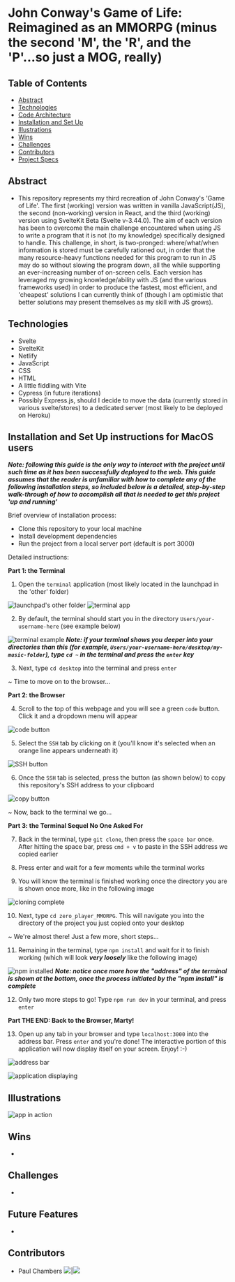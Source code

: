 # John Conway's Game of Life: Reimagined as an MMORPG (minus the second 'M', the 'R', and the 'P'...so just a MOG, really)

## Table of Contents

- [Abstract](#Abstract)
- [Technologies](#Technologies)
- [Code Architecture](#Code-Architecture)
- [Installation and Set Up](#Installation-and-Set-Up)
- [Illustrations](#Illustrations)
- [Wins](#Wins)
- [Challenges](#Challenges)
- [Contributors](#Contributors)
- [Project Specs](#Project-Specs)

## Abstract

- This repository represents my third recreation of John Conway's 'Game of Life'. The first (working) version was written in vanilla JavaScript(JS), the second (non-working) version in React, and the third (working) version using SvelteKit Beta (Svelte v-3.44.0). The aim of each version has been to overcome the main challenge encountered when using JS to write a program that it is not (to my knowledge) specifically designed to handle.
  This challenge, in short, is two-pronged: where/what/when information is stored must be carefully rationed out, in order that the many resource-heavy functions needed for this program to run in JS may do so without slowing the program down, all the while supporting an ever-increasing number of on-screen cells. Each version has leveraged my growing knowledge/ability with JS (and the various frameworks used) in order to produce the fastest, most efficient, and 'cheapest' solutions I can currently think of (though I am optimistic that better solutions may present themselves as my skill with JS grows).

## Technologies

- Svelte
- SvelteKit
- Netlify
- JavaScript
- CSS
- HTML
- A little fiddling with Vite
- Cypress (in future iterations)
- Possibly Express.js, should I decide to move the data (currently stored in various svelte/stores) to a dedicated server (most likely to be deployed on Heroku)

## Installation and Set Up instructions for MacOS users

***Note: following this guide is the only way to interact with the project until such time as it has been successfully deployed to the web. This guide assumes that the reader is unfamiliar with how to complete any of the following installation steps, so included below is a detailed, step-by-step walk-through of how to accomplish all that is needed to get this project 'up and running'***

Brief overview of installation process:
  - Clone this repository to your local machine
  - Install development dependencies
  - Run the project from a local server port (default is port 3000)

Detailed instructions:

**Part 1: the Terminal**

1. Open the ```terminal``` application (most likely located in the launchpad in the 'other' folder)

![launchpad's other folder](https://i.imgur.com/Dyzcc5S.png)
![terminal app](https://i.imgur.com/d9JORYq.png)

2. By default, the terminal should start you in the directory ```Users/your-username-here``` (see example below)

![terminal example](https://i.imgur.com/DGGgLpA.png)
***Note: if your terminal shows you deeper into your directories than this (for example, ```Users/your-username-here/desktop/my-music-folder```), type ```cd ~``` in the terminal and press the ```enter``` key***

3. Next, type ```cd desktop``` into the terminal and press ```enter```

~ Time to move on to the browser...


**Part 2: the Browser**

4. Scroll to the top of this webpage and you will see a green ```code``` button. Click it and a dropdown menu will appear

![code button](https://i.imgur.com/5Aw8DYA.png)

5. Select the ```SSH``` tab by clicking on it (you'll know it's selected when an orange line appears underneath it)

![SSH button](https://i.imgur.com/ZWntX3u.png)

6. Once the ```SSH``` tab is selected, press the button (as shown below) to copy this repository's SSH address to your clipboard

![copy button](https://i.imgur.com/sWaOFQs.png)

~ Now, back to the terminal we go...


**Part 3: the Terminal Sequel No One Asked For**

7. Back in the terminal, type ```git clone```, then press the ```space bar``` once. After hitting the space bar, press ```cmd + v``` to paste in the SSH address we copied earlier
 
8. Press enter and wait for a few moments while the terminal works
 
9. You will know the terminal is finished working once the directory you are is shown once more, like in the following image

![cloning complete](https://i.imgur.com/4B2KieK.png)

10. Next, type ```cd zero_player_MMORPG```. This will navigate you into the directory of the project you just copied onto your desktop


~ We're almost there! Just a few more, short steps...


11. Remaining in the terminal, type ```npm install``` and wait for it to finish working (which will look ***very loosely*** like the following image)

![npm installed](https://i.imgur.com/PANLZzp.png)
***Note: notice once more how the "address" of the terminal is shown at the bottom, once the process initiated by the "npm install" is complete***

12. Only two more steps to go! Type ```npm run dev``` in your terminal, and press ```enter```


**Part THE END: Back to the Browser, Marty!**

13. Open up any tab in your browser and type ```localhost:3000``` into the address bar. Press ```enter``` and you're done! The interactive portion of this application will now display itself on your screen. Enjoy! :-)

![address bar](https://i.imgur.com/yw2MSD3.png)

![application displaying](https://i.imgur.com/Baln7eu.png)


## Illustrations

![app in action](https://imgur.com/MpffquD.gif)

## Wins

-

## Challenges

-

## Future Features

-

## Contributors

- Paul Chambers [<img src="https://img.shields.io/badge/GitHub-181717.svg?&style=flaste&logo=github&logoColor=white" />](https://github.com/PaulTimothyChambers)|[<img src= "https://img.shields.io/badge/in-LinkedIn-blue" />](https://www.linkedin.com/in/paultimothychambers/)
